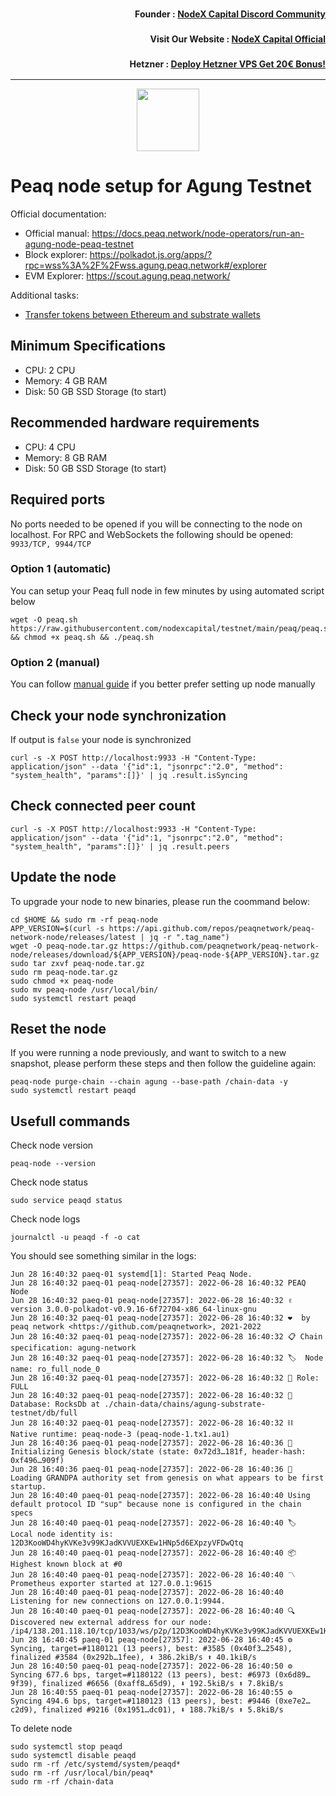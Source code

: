 <h3><p style="font-size:14px" align="right">Founder :
<a href="https://discord.gg/nodexcapital" target="_blank">NodeX Capital Discord Community</a></p></h3>
<h3><p style="font-size:14px" align="right">Visit Our Website :
<a href="https://discord.gg/nodexcapital" target="_blank">NodeX Capital Official</a></p></h3>
<h3><p style="font-size:14px" align="right">Hetzner :
<a href="https://hetzner.cloud/?ref=bMTVi7dcwSgA" target="_blank">Deploy Hetzner VPS Get 20€ Bonus!</a></h3>
<hr>


<p align="center">
  <img height="100" height="auto" src="https://user-images.githubusercontent.com/50621007/176226900-aae9149d-a186-4fd5-a9aa-fc3ce8b082b3.png">
</p>

# Peaq node setup for Agung Testnet

Official documentation:
- Official manual: https://docs.peaq.network/node-operators/run-an-agung-node-peaq-testnet
- Block explorer: https://polkadot.js.org/apps/?rpc=wss%3A%2F%2Fwss.agung.peaq.network#/explorer
- EVM Explorer: https://scout.agung.peaq.network/

Additional tasks:
- [Transfer tokens between Ethereum and substrate wallets](https://github.com/nodexcapital/testnet/blob/main/peaq/token_transfer.md)

## Minimum Specifications
- CPU: 2 CPU
- Memory: 4 GB RAM
- Disk: 50 GB SSD Storage (to start)

## Recommended hardware requirements
- CPU: 4 CPU
- Memory: 8 GB RAM
- Disk: 50 GB SSD Storage (to start)

## Required ports
No ports needed to be opened if you will be connecting to the node on localhost.
For RPC and WebSockets the following should be opened: `9933/TCP, 9944/TCP`

### Option 1 (automatic)
You can setup your Peaq full node in few minutes by using automated script below
```
wget -O peaq.sh https://raw.githubusercontent.com/nodexcapital/testnet/main/peaq/peaq.sh && chmod +x peaq.sh && ./peaq.sh
```

### Option 2 (manual)
You can follow [manual guide](https://github.com/nodexcapital/testnet/blob/main/peaq/manual_install.md) if you better prefer setting up node manually

## Check your node synchronization
If output is `false` your node is synchronized
```
curl -s -X POST http://localhost:9933 -H "Content-Type: application/json" --data '{"id":1, "jsonrpc":"2.0", "method": "system_health", "params":[]}' | jq .result.isSyncing
```

## Check connected peer count
```
curl -s -X POST http://localhost:9933 -H "Content-Type: application/json" --data '{"id":1, "jsonrpc":"2.0", "method": "system_health", "params":[]}' | jq .result.peers
```

## Update the node
To upgrade your node to new binaries, please run the coommand below:
```
cd $HOME && sudo rm -rf peaq-node
APP_VERSION=$(curl -s https://api.github.com/repos/peaqnetwork/peaq-network-node/releases/latest | jq -r ".tag_name")
wget -O peaq-node.tar.gz https://github.com/peaqnetwork/peaq-network-node/releases/download/${APP_VERSION}/peaq-node-${APP_VERSION}.tar.gz
sudo tar zxvf peaq-node.tar.gz
sudo rm peaq-node.tar.gz
sudo chmod +x peaq-node
sudo mv peaq-node /usr/local/bin/
sudo systemctl restart peaqd
```

## Reset the node
If you were running a node previously, and want to switch to a new snapshot, please perform these steps and then follow the guideline again:
```
peaq-node purge-chain --chain agung --base-path /chain-data -y
sudo systemctl restart peaqd
```

## Usefull commands
Check node version
```
peaq-node --version
```

Check node status
```
sudo service peaqd status
```

Check node logs
```
journalctl -u peaqd -f -o cat
```

You should see something similar in the logs:
```
Jun 28 16:40:32 paeq-01 systemd[1]: Started Peaq Node.
Jun 28 16:40:32 paeq-01 peaq-node[27357]: 2022-06-28 16:40:32 PEAQ Node
Jun 28 16:40:32 paeq-01 peaq-node[27357]: 2022-06-28 16:40:32 ✌️  version 3.0.0-polkadot-v0.9.16-6f72704-x86_64-linux-gnu
Jun 28 16:40:32 paeq-01 peaq-node[27357]: 2022-06-28 16:40:32 ❤️  by peaq network <https://github.com/peaqnetwork>, 2021-2022
Jun 28 16:40:32 paeq-01 peaq-node[27357]: 2022-06-28 16:40:32 📋 Chain specification: agung-network
Jun 28 16:40:32 paeq-01 peaq-node[27357]: 2022-06-28 16:40:32 🏷  Node name: ro_full_node_0
Jun 28 16:40:32 paeq-01 peaq-node[27357]: 2022-06-28 16:40:32 👤 Role: FULL
Jun 28 16:40:32 paeq-01 peaq-node[27357]: 2022-06-28 16:40:32 💾 Database: RocksDb at ./chain-data/chains/agung-substrate-testnet/db/full
Jun 28 16:40:32 paeq-01 peaq-node[27357]: 2022-06-28 16:40:32 ⛓  Native runtime: peaq-node-3 (peaq-node-1.tx1.au1)
Jun 28 16:40:36 paeq-01 peaq-node[27357]: 2022-06-28 16:40:36 🔨 Initializing Genesis block/state (state: 0x72d3…181f, header-hash: 0xf496…909f)
Jun 28 16:40:36 paeq-01 peaq-node[27357]: 2022-06-28 16:40:36 👴 Loading GRANDPA authority set from genesis on what appears to be first startup.
Jun 28 16:40:40 paeq-01 peaq-node[27357]: 2022-06-28 16:40:40 Using default protocol ID "sup" because none is configured in the chain specs
Jun 28 16:40:40 paeq-01 peaq-node[27357]: 2022-06-28 16:40:40 🏷  Local node identity is: 12D3KooWD4hyKVKe3v99KJadKVVUEXKEw1HNp5d6EXpzyVFDwQtq
Jun 28 16:40:40 paeq-01 peaq-node[27357]: 2022-06-28 16:40:40 📦 Highest known block at #0
Jun 28 16:40:40 paeq-01 peaq-node[27357]: 2022-06-28 16:40:40 〽️ Prometheus exporter started at 127.0.0.1:9615
Jun 28 16:40:40 paeq-01 peaq-node[27357]: 2022-06-28 16:40:40 Listening for new connections on 127.0.0.1:9944.
Jun 28 16:40:40 paeq-01 peaq-node[27357]: 2022-06-28 16:40:40 🔍 Discovered new external address for our node: /ip4/138.201.118.10/tcp/1033/ws/p2p/12D3KooWD4hyKVKe3v99KJadKVVUEXKEw1HNp5d6EXpzyVFDwQtq
Jun 28 16:40:45 paeq-01 peaq-node[27357]: 2022-06-28 16:40:45 ⚙️  Syncing, target=#1180121 (13 peers), best: #3585 (0x40f3…2548), finalized #3584 (0x292b…1fee), ⬇ 386.2kiB/s ⬆ 40.1kiB/s
Jun 28 16:40:50 paeq-01 peaq-node[27357]: 2022-06-28 16:40:50 ⚙️  Syncing 677.6 bps, target=#1180122 (13 peers), best: #6973 (0x6d89…9f39), finalized #6656 (0xaff8…65d9), ⬇ 192.5kiB/s ⬆ 7.8kiB/s
Jun 28 16:40:55 paeq-01 peaq-node[27357]: 2022-06-28 16:40:55 ⚙️  Syncing 494.6 bps, target=#1180123 (13 peers), best: #9446 (0xe7e2…c2d9), finalized #9216 (0x1951…dc01), ⬇ 188.7kiB/s ⬆ 5.8kiB/s
```

To delete node
```
sudo systemctl stop peaqd
sudo systemctl disable peaqd
sudo rm -rf /etc/systemd/system/peaqd*
sudo rm -rf /usr/local/bin/peaq*
sudo rm -rf /chain-data
```

